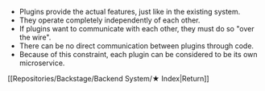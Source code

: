 - Plugins provide the actual features, just like in the existing system.
- They operate completely independently of each other.
- If plugins want to communicate with each other, they must do so "over the wire". 
- There can be no direct communication between plugins through code.
- Because of this constraint, each plugin can be considered to be its own microservice.

[[Repositories/Backstage/Backend System/★ Index|Return]]